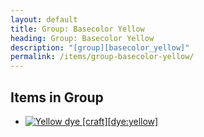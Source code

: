 ```yaml
---
layout: default
title: Group: Basecolor Yellow
heading: Group: Basecolor Yellow
description: "[group][basecolor_yellow]"
permalink: /items/group-basecolor-yellow/
---
```



## Items in Group

<ul class="list-items clearfix">
    <li><a href="{{site.baseurl}}/items/dye-yellow/"><img src="{{site.baseurl}}/assets/img/items/textures/dye_yellow.png" data-toggle="tooltip" title="Yellow dye [craft][dye:yellow]"></a></li>
</ul>
